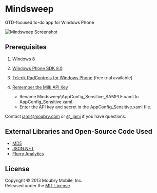 Mindsweep
=========

GTD-focused to-do app for Windows Phone


![Mindsweep Screenshot](http://moubry.com/img/mindsweep-screenshot.png)

## Prerequisites

1. Windows 8

2. [Windows Phone SDK 8.0](https://dev.windowsphone.com/en-us/downloadsdk)

3. [Telerik RadControls for Windows Phone](http://www.telerik.com/products/windows-phone.aspx) (free trial available)

4. [Remember the Milk API Key](http://www.rememberthemilk.com/services/api/)  
    * Rename Mindsweep\AppConfig_Sensitive_SAMPLE.xaml to AppConfig_Sensitive.xaml.  
    * Enter the API key and secret in the AppConfig_Sensitive.xaml file.

Contact jami@moubry.com or [@_jami](http://twitter.com/_jami) if you have questions.

## External Libraries and Open-Source Code Used

* [MD5](http://www.flowgroup.fr/en/kb/technical/md5.aspx)  
* [JSON.NET](http://json.codeplex.com/)  
* [Flurry Analytics](http://flurry.com)

## License

Copyright © 2013 Moubry Mobile, Inc.  
Released under the [MIT License](http://opensource.org/licenses/MIT).